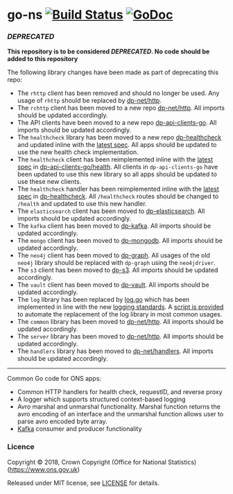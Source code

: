 go-ns [![Build Status](https://travis-ci.org/ONSdigital/go-ns.svg?branch=master)](https://travis-ci.org/ONSdigital/go-ns) [![GoDoc](https://godoc.org/github.com/ONSdigital/go-ns?status.svg)](https://godoc.org/github.com/ONSdigital/go-ns)
=====

### **_DEPRECATED_**

**This repository is to be considered _DEPRECATED_. No code should be added to this repository**

The following library changes have been made as part of deprecating this repo:

* The `rhttp` client has been removed and should no longer be used.  Any usage of `rhttp` should be replaced by [dp-net/http](https://github.com/ONSdigital/dp-net).
* The `rchttp` client has been moved to a new repo [dp-net/http](https://github.com/ONSdigital/dp-net).  All imports should be updated accordingly.
* The API clients have been moved to a new repo [dp-api-clients-go](https://github.com/ONSdigital/dp-api-clients-go/).  All imports should be updated accordingly.
* The `healthcheck` library has been moved to a new repo [dp-healthcheck](https://github.com/ONSdigital/dp-healthcheck) and updated inline with the [latest spec](https://github.com/ONSdigital/dp/blob/master/standards/HEALTH_CHECK_SPECIFICATION.md). All apps should be updated to use the new health check implementation.
* The `healthcheck` client has been reimplemented inline with the [latest spec](https://github.com/ONSdigital/dp/blob/master/standards/HEALTH_CHECK_SPECIFICATION.md) in [dp-api-clients-go/health](https://github.com/ONSdigital/dp-api-clients-go/tree/master/health). All clients in `dp-api-clients-go` have been updated to use this new library so all apps should be updated to use these new clients.
* The `healthcheck` handler has been reimplemented inline with the [latest spec](https://github.com/ONSdigital/dp/blob/master/standards/HEALTH_CHECK_SPECIFICATION.md) in [dp-healthcheck](https://github.com/ONSdigital/dp-healthcheck). All `/healthcheck` routes should be changed to `/health` and updated to use this new handler.
* The `elasticsearch` client has been moved to [dp-elasticsearch](https://github.com/ONSdigital/dp-elasticsearch). All imports should be updated accordingly.
* The `kafka` client has been moved to [dp-kafka](https://github.com/ONSdigital/dp-kafka). All imports should be updated accordingly.
* The `mongo` client has been moved to [dp-mongodb](https://github.com/ONSdigital/dp-mongodb). All imports should be updated accordingly.
* The `neo4j` client has been moved to [dp-graph](https://github.com/ONSdigital/dp-graph). All usages of the old `neo4j` library should be replaced with `dp-graph` using the `neo4jdriver`.
* The `s3` client has been moved to [dp-s3](https://github.com/ONSdigital/dp-s3). All imports should be updated accordingly.
* The `vault` client has been moved to [dp-vault](https://github.com/ONSdigital/dp-vault). All imports should be updated accordingly.
* The `log` library has been replaced by [log.go](https://github.com/ONSdigital/log.go) which has been implemented in line with the new [logging standards](https://github.com/ONSdigital/dp/blob/master/standards/LOGGING_STANDARDS.md). A [script is provided](https://github.com/ONSdigital/log.go/blob/master/scripts/edit-logs.sh) to automate the replacement of the log library in most common usages.
* The `common` library has been moved to [dp-net/http](https://github.com/ONSdigital/dp-net). All imports should be updated accordingly.
* The `server` library has been moved to [dp-net/http](https://github.com/ONSdigital/dp-net). All imports should be updated accordingly.
* The `handlers` library has been moved to [dp-net/handlers](https://github.com/ONSdigital/dp-net). All imports should be updated accordingly.

---

Common Go code for ONS apps:

* Common HTTP handlers for health check, requestID, and reverse proxy
* A logger which supports structured context-based logging
* Avro marshal and unmarshal functionality. Marshal function returns the avro encoding of an interface and the unmarshal function allows user to parse avro encoded byte array.
* [Kafka](./kafka/README.md) consumer and producer functionality

### Licence

Copyright ©‎ 2018, Crown Copyright (Office for National Statistics) (https://www.ons.gov.uk)

Released under MIT license, see [LICENSE](LICENSE.md) for details.
